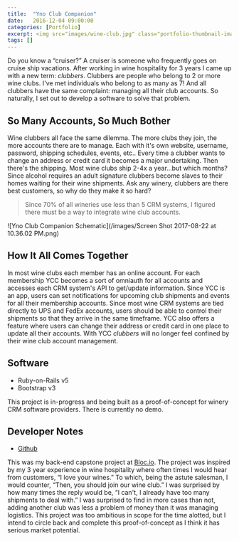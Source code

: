 ```yaml
---
title:  "Yno Club Companion"
date:   2016-12-04 09:00:00
categories: [Portfolio]
excerpt: <img src="images/wine-club.jpg" class="portfolio-thumbnail-image" align="left">Do you know a “cruiser?” A cruiser is someone who frequently goes on cruise ship vacations. After working in wine hospitality for 3 years I came up with the term <em>clubbers</em>. Clubbers are people who belong to 2 or more wine clubs. I've met individuals who belong to as many as 7! And all clubbers have the same complaint–managing all their club accounts. So naturally, I set out to develop a software to solve that problem.
tags: []
---
```


Do you know a “cruiser?” A cruiser is someone who frequently goes on cruise ship vacations. After working in wine hospitality for 3 years I came up with a new term: _clubbers_. Clubbers are people who belong to 2 or more wine clubs. I've met individuals who belong to as many as 7! And all clubbers have the same complaint: managing all their club accounts. So naturally, I set out to develop a software to solve that problem.

## So Many Accounts, So Much Bother
Wine clubbers all face the same dilemma. The more clubs they join, the more accounts there are to manage. Each with it's own website, username, password, shipping schedules, events, etc.. Every time a clubber wants to change an address or credit card it becomes a major undertaking. Then there's the shipping. Most wine clubs ship 2-4x a year...but which months? Since alcohol requires an adult signature clubbers become slaves to their homes waiting for their wine shipments. Ask any winery, clubbers are there best customers, so why do they make it so hard?

> Since 70% of all wineries use less than 5 CRM systems, I figured there must be a way to integrate wine club accounts.

![Yno Club Companion Schematic](/images/Screen Shot 2017-08-22 at 10.36.02 PM.png)

## How It All Comes Together
In most wine clubs each member has an online account. For each membership YCC becomes a sort of omniauth for all accounts and accesses each CRM system's API to get/update information. Since YCC is an app, users can set notifications for upcoming club shipments and events for all their membership accounts. Since most wine CRM systems are tied directly to UPS and FedEx accounts, users should be able to control their shipments so that they arrive in the same timeframe. YCC also offers a feature where users can change their address or credit card in one place to update all their accounts. With YCC _clubbers_ will no longer feel confined by their wine club account management.

## Software
* Ruby-on-Rails v5
* Bootstrap v3

This project is in-progress and being built as a proof-of-concept for winery CRM software providers. There is currently no demo.

## Developer Notes
* [Github](https://github.com/BrainstormWilly/WineClubCompanion)

This was my back-end capstone project at [Bloc.io](http://bloc.io). The project was inspired by my 3 year experience in wine hospitality where often times I would hear from customers, “I love your wines.” To which, being the astute salesman, I would counter, “Then, you should join our wine club.” I was surprised by how many times the reply would be, “I can't, I already have too many shipments to deal with.” I was surprised to find in more cases than not, adding another club was less a problem of money than it was managing logistics. This project was too ambitious in scope for the time alotted, but I intend to circle back and complete this proof-of-concept as I think it has serious market potential.

